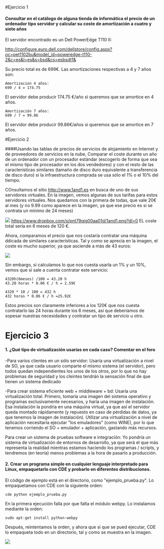 #Ejercicio 1

#### Consultar en el catálogo de alguna tienda de informática el precio de un ordenador tipo servidor y calcular su coste de amortización a cuatro y siete años

El servidor encontrado es un Dell PowerEdge T110 II:

http://configure.euro.dell.com/dellstore/config.aspx?oc=pet1102bu&model_id=poweredge-t110-2&c=es&l=es&s=bsd&cs=esbsdt1&

Su precio total es de 699€. Las amortizaciones respectivas a 4 y 7 años son:
	
    Amortizacion 4 años:
    699 / 4 = 174.75
    
El servidor debe producir 174.75 €/año si queremos que se amortice en 4 años.

	Amortización 7 años:
    699 / 7 = 99.86
    
El servidor debe producir 99.86€/años si queremos que se amortice en 7 años.

#Ejercicio 2

####Usando las tablas de precios de servicios de alojamiento en Internet y de proveedores de servicios en la nube, Comparar el coste durante un año de un ordenador con un procesador estándar (escogerlo de forma que sea el mismo tipo de procesador en los dos vendedores) y con el resto de las características similares (tamaño de disco duro equivalente a transferencia de disco duro) si la infraestructura comprada se usa sólo el 1% o el 10% del tiempo.

COnsultamos el sitio http://www.1and1.es en busca de uno de sus servidores virtuales. En la imagen, vemos algunas de sus tarifas para estos servidores virtuales. Nos quedamos con la primera de todas, que vale 20€ al mes (y no 9.99 como aparece en la imagen, ya que ese precio es si se contrata un mínimo de 24 meses)

![](https://www.dropbox.com/s/pnt79qjg00aa01d/1and1.png?dl=1)
https://www.dropbox.com/s/pnt79qjg00aa01d/1and1.png?dl=0
EL coste total sería en 6 meses de 120 €.

Ahora, comparamos el precio que nos costaría contratar una máquina ddicada de similares características. Tal y como se aprecia en la imagen, el coste es mucho superior, ya que asciende a más de 43 euros:

![](https://www.dropbox.com/s/850gtzgm3rka80f/1and1_2.png?dl=1)

Sin embargo, si calculamos lo que nos cuesta usarla un 1% y un 10%, vemos que si sale a cuenta contratar este servicio:

	4320h(6meses) /100 = 43.20 h
    43.20 horas * 0.06 € / h = 2.59€
    
   	4320 * 10 / 100 = 432 h
    432 horas * 0.06 € / h =25.92€
    
Estos precios son claramente inferiores a los 120€ que nos cuesta contratarlo las 24 horas durante los 6 meses, así que deberíamos de sopesar nuestras necesidades y contratar un tipo de servicio u otro.

# Ejercicio 3

#### 1. ¿Qué tipo de virtualización usarías en cada caso? Comentar en el foro

-Para varios clientes en un sólo servidor: Usaría una virtualización a nivel de SO, ya que cada usuario comparte el mismo sistema (el servidor), pero todos quedan independientes los unos de los otros, por lo que no hay problemas de seguridad y los cleintes tendrán la sensación final de que tienen un sistema dedicado

-Para crear sistema eficiente web + middleware + bd: Usaría una virtualización total. Primero, tomaría una imagen del sistema operativo y programas exclusivamente necesarios, y haría una imagen de instalación. Esa instalación la pondría en una máquina virtual, ya que así el servidor queda montado rápidamente (y repuesto en caso de pérdidas de datos, ya que tenemos la imagen de instalación). Utilizar una virtualización a nivel de aplicación necesitaría ejecutar "los emuladores" (como WINE), por lo que tenemos corriendo el SO + emulador + aplicación, gastando más recursos.

Para crear un sistema de pruebas software e integración: Yo pondría un sistema de virtualización de entornos de desarrollo, ya que será el que más representa la realidad mientras estamos haciendo los programas / scripts, y tendremos (en teoría) menos problemas a la hora de pasarlo a producción.

#### 2. Crear un programa simple en cualquier lenguaje interpretado para Linux, empaquetarlo con CDE y probarlo en diferentes distribuciones.

El código de ejemplo está en el directorio, como "ejemplo_prueba.py". Lo empaquetamos con CDE con la siguiente orden:
	
    cde python ejemplo_prueba.py
    
En la primera ejecución falla por que falta el módulo webpy. Lo instalamos mediante la orden:

	sudo apt-get install python-webpy
    
Después, reintentamos la orden, y ahora que si que se pued ejecutar, CDE lo empaqueta todo en un directorio, tal y como se muestra en la imagen.

![](https://www.dropbox.com/s/hsg5z3g83pmua6d/CDE.png?dl=1)